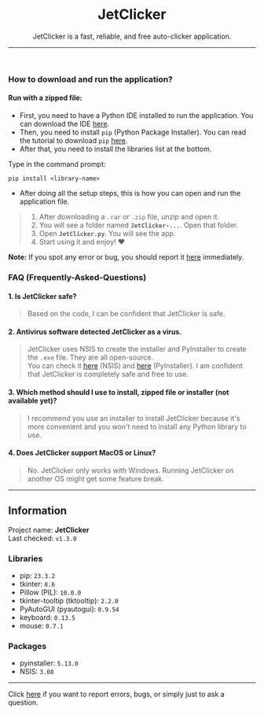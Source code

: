 <div align="center">
  
  <h1>JetClicker</h1>
  <p>JetClicker is a fast, reliable, and free auto-clicker application.</p>
  
</div>

<hr>
<br>

### How to download and run the application?
#### Run with a zipped file:
* First, you need to have a Python IDE installed to run the application. You can download the IDE [here](https://www.python.org/downloads/).<br>
* Then, you need to install `pip` (Python Package Installer). You can read the tutorial to download `pip` [here](https://pip.pypa.io/en/stable/installation/).<br>
* After that, you need to install the libraries list at the bottom.<br>

Type in the command prompt:
```
pip install <library-name>
```

* After doing all the setup steps, this is how you can open and run the application file.
> 1. After downloading a `.rar` or `.zip` file, unzip and open it.
> 2. You will see a folder named **`JetClicker-...`**. Open that folder.
> 3. Open **`JetClicker.py`**. You will see the app.
> 4. Start using it and enjoy! ❤️

**Note:** If you spot any error or bug, you should report it [here](https://github.com/ItsHungg/JetClicker/issues) immediately.

### FAQ (Frequently-Asked-Questions)
#### 1. Is JetClicker safe?
> Based on the code, I can be confident that JetClicker is safe.
#### 2. Antivirus software detected JetClicker as a virus.
> JetClicker uses NSIS to create the installer and PyInstaller to create the `.exe` file. They are all open-source.<br>You can check it [here](https://github.com/kichik/nsis) (NSIS) and [here](https://github.com/pyinstaller/pyinstaller) (PyInstaller). I am confident that JetClicker is completely safe and free to use.
#### 3. Which method should I use to install, zipped file or installer (not available yet)?
> I recommend you use an installer to install JetClicker because it's more convenient and you won't need to install any Python library to use.
#### 4. Does JetClicker support MacOS or Linux?
> No. JetClicker only works with Windows. Running JetClicker on another OS might get some feature break.

<hr>

## Information
Project name: **JetClicker**<br>
Last checked: `v1.3.0`<br>

### Libraries
- pip:  `23.3.2`<br>
- tkinter: `8.6`
- Pillow (PIL): `10.0.0`
- tkinter-tooltip (tktooltip): `2.2.0`
- PyAutoGUI (pyautogui): `0.9.54`
- keyboard: `0.13.5`
- mouse: `0.7.1`
### Packages
- pyinstaller: `5.13.0`
- NSIS: `3.08`

<hr>

Click [here](https://github.com/ItsHungg/JetClicker/issues) if you want to report errors, bugs, or simply just to ask a question.
